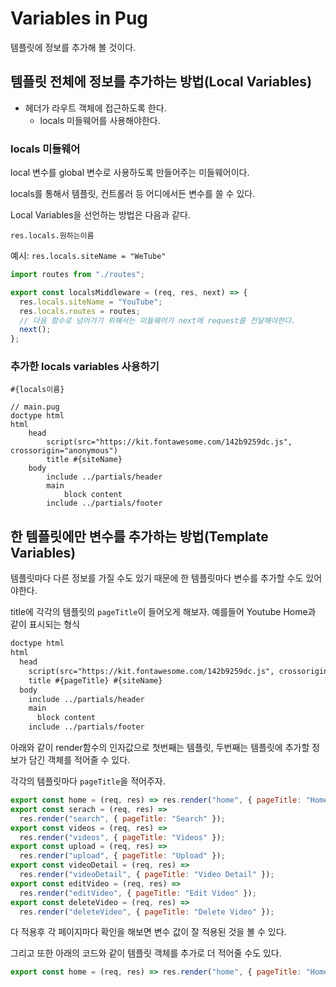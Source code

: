 # Variables in Pug

템플릿에 정보를 추가해 볼 것이다.

## 템플릿 전체에 정보를 추가하는 방법(Local Variables)

- 헤더가 라우트 객체에 접근하도록 한다.
  - locals 미들웨어를 사용해야한다. 

### locals 미들웨어

local 변수를 global 변수로 사용하도록 만들어주는 미들웨어이다.

locals를 통해서 템플릿, 컨트롤러 등 어디에서든 변수를 쓸 수 있다.

Local Variables을 선언하는 방법은 다음과 같다.

`res.locals.원하는이름` 

예시: `res.locals.siteName = "WeTube"`

```  js
import routes from "./routes";

export const localsMiddleware = (req, res, next) => {
  res.locals.siteName = "YouTube";
  res.locals.routes = routes;
  // 다음 함수로 넘어가기 위해서는 미들웨어가 next에 request를 전달해야한다.
  next();
};
```

### 추가한 locals variables 사용하기

`#{locals이름}`

``` pug
// main.pug
doctype html
html
    head
        script(src="https://kit.fontawesome.com/142b9259dc.js", crossorigin="anonymous")
        title #{siteName}
    body
        include ../partials/header
        main
            block content
        include ../partials/footer
```



## 한 템플릿에만 변수를 추가하는 방법(Template Variables)

템플릿마다 다른 정보를 가질 수도 있기 때문에 한 템플릿마다 변수를 추가할 수도 있어야한다.

title에 각각의 템플릿의 `pageTitle`이 들어오게 해보자. 예를들어 Youtube Home과 같이 표시되는 형식

``` html
doctype html
html
  head
    script(src="https://kit.fontawesome.com/142b9259dc.js", crossorigin="anonymous")
    title #{pageTitle} #{siteName}
  body
    include ../partials/header
    main
      block content
    include ../partials/footer
```

아래와 같이 render함수의 인자값으로 첫번째는 템플릿, 두번째는 템플릿에 추가할 정보가 담긴 객체를 적어줄 수 있다.

각각의 템플릿마다 `pageTitle`을 적어주자.

``` js
export const home = (req, res) => res.render("home", { pageTitle: "Home" });
export const serach = (req, res) =>
  res.render("search", { pageTitle: "Search" });
export const videos = (req, res) =>
  res.render("videos", { pageTitle: "Videos" });
export const upload = (req, res) =>
  res.render("upload", { pageTitle: "Upload" });
export const videoDetail = (req, res) =>
  res.render("videoDetail", { pageTitle: "Video Detail" });
export const editVideo = (req, res) =>
  res.render("editVideo", { pageTitle: "Edit Video" });
export const deleteVideo = (req, res) =>
  res.render("deleteVideo", { pageTitle: "Delete Video" });

```

다 적용후 각 페이지마다 확인을 해보면 변수 값이 잘 적용된 것을 볼 수 있다.

그리고 또한 아래의 코드와 같이 템플릿 객체를 추가로 더 적어줄 수도 있다.

``` js
export const home = (req, res) => res.render("home", { pageTitle: "Home", potato: 12345 });
```

